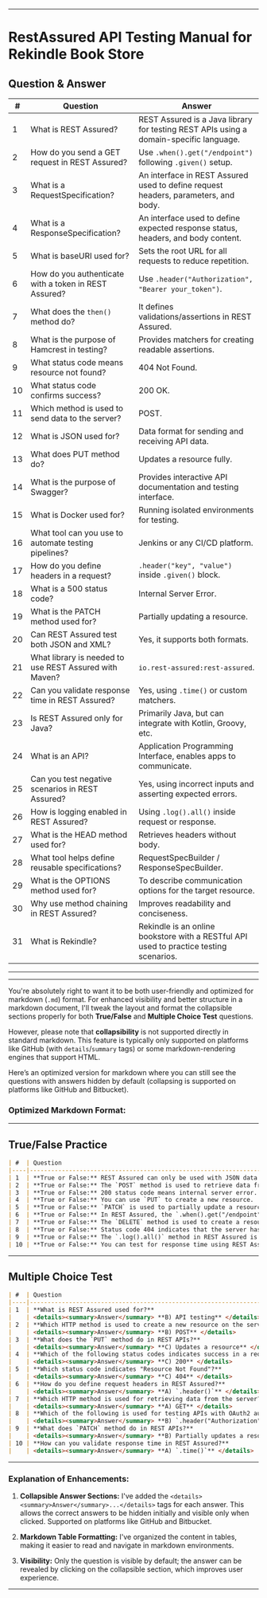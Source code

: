 

---

# RestAssured API Testing Manual for Rekindle Book Store


## Question & Answer

| #  | Question                                    | Answer                                                                                                                                         |
|----|---------------------------------------------|------------------------------------------------------------------------------------------------------------------------------------------------|
| 1  | What is REST Assured?                       | REST Assured is a Java library for testing REST APIs using a domain-specific language.                                                           |
| 2  | How do you send a GET request in REST Assured? | Use `.when().get("/endpoint")` following `.given()` setup.                                                                                       |
| 3  | What is a RequestSpecification?             | An interface in REST Assured used to define request headers, parameters, and body.                                                               |
| 4  | What is a ResponseSpecification?            | An interface used to define expected response status, headers, and body content.                                                                |
| 5  | What is baseURI used for?                   | Sets the root URL for all requests to reduce repetition.                                                                                        |
| 6  | How do you authenticate with a token in REST Assured? | Use `.header("Authorization", "Bearer your_token")`.                                                                                             |
| 7  | What does the `then()` method do?           | It defines validations/assertions in REST Assured.                                                                                                |
| 8  | What is the purpose of Hamcrest in testing?  | Provides matchers for creating readable assertions.                                                                                             |
| 9  | What status code means resource not found?  | 404 Not Found.                                                                                                                                  |
| 10 | What status code confirms success?          | 200 OK.                                                                                                                                         |
| 11 | Which method is used to send data to the server? | POST.                                                                                                                                          |
| 12 | What is JSON used for?                      | Data format for sending and receiving API data.                                                                                                 |
| 13 | What does PUT method do?                    | Updates a resource fully.                                                                                                                       |
| 14 | What is the purpose of Swagger?             | Provides interactive API documentation and testing interface.                                                                                  |
| 15 | What is Docker used for?                    | Running isolated environments for testing.                                                                                                      |
| 16 | What tool can you use to automate testing pipelines? | Jenkins or any CI/CD platform.                                                                                                                   |
| 17 | How do you define headers in a request?     | `.header("key", "value")` inside `.given()` block.                                                                                                |
| 18 | What is a 500 status code?                  | Internal Server Error.                                                                                                                           |
| 19 | What is the PATCH method used for?          | Partially updating a resource.                                                                                                                  |
| 20 | Can REST Assured test both JSON and XML?    | Yes, it supports both formats.                                                                                                                  |
| 21 | What library is needed to use REST Assured with Maven? | `io.rest-assured:rest-assured`.                                                                                                                  |
| 22 | Can you validate response time in REST Assured? | Yes, using `.time()` or custom matchers.                                                                                                        |
| 23 | Is REST Assured only for Java?              | Primarily Java, but can integrate with Kotlin, Groovy, etc.                                                                                     |
| 24 | What is an API?                             | Application Programming Interface, enables apps to communicate.                                                                                 |
| 25 | Can you test negative scenarios in REST Assured? | Yes, using incorrect inputs and asserting expected errors.                                                                                     |
| 26 | How is logging enabled in REST Assured?     | Using `.log().all()` inside request or response.                                                                                                 |
| 27 | What is the HEAD method used for?           | Retrieves headers without body.                                                                                                                  |
| 28 | What tool helps define reusable specifications? | RequestSpecBuilder / ResponseSpecBuilder.                                                                                                       |
| 29 | What is the OPTIONS method used for?        | To describe communication options for the target resource.                                                                                      |
| 30 | Why use method chaining in REST Assured?    | Improves readability and conciseness.                                                                                                            |
| 31 | What is Rekindle?                           | Rekindle is an online bookstore with a RESTful API used to practice testing scenarios.                                                           |

---

---

You're absolutely right to want it to be both user-friendly and optimized for markdown (`.md`) format. For enhanced visibility and better structure in a markdown document, I'll tweak the layout and format the collapsible sections properly for both **True/False** and **Multiple Choice Test** questions.

However, please note that **collapsibility** is not supported directly in standard markdown. This feature is typically only supported on platforms like GitHub (with `details`/`summary` tags) or some markdown-rendering engines that support HTML.

Here’s an optimized version for markdown where you can still see the questions with answers hidden by default (collapsing is supported on platforms like GitHub and Bitbucket).

### Optimized Markdown Format:

---

## True/False Practice

```markdown
| #  | Question                                                              | Answer                                                                                             |
|----|-----------------------------------------------------------------------|----------------------------------------------------------------------------------------------------|
| 1  | **True or False:** REST Assured can only be used with JSON data.      | <details><summary>Answer</summary> **False** – REST Assured supports both JSON and XML formats for testing. </details> |
| 2  | **True or False:** The `POST` method is used to retrieve data from a server. | <details><summary>Answer</summary> **False** – The `POST` method is used to send data to the server, not retrieve it. </details> |
| 3  | **True or False:** 200 status code means internal server error.      | <details><summary>Answer</summary> **False** – 200 status code means "OK," indicating a successful response from the server. </details> |
| 4  | **True or False:** You can use `PUT` to create a new resource.       | <details><summary>Answer</summary> **False** – `PUT` is typically used to update an existing resource, not to create one. </details> |
| 5  | **True or False:** `PATCH` is used to partially update a resource.   | <details><summary>Answer</summary> **True** – `PATCH` allows you to update a part of the resource, rather than the entire resource. </details> |
| 6  | **True or False:** In REST Assured, the `.when().get("/endpoint")` method is used to send a GET request. | <details><summary>Answer</summary> **True** – This is the correct syntax for sending a GET request. </details> |
| 7  | **True or False:** The `DELETE` method is used to create a resource on the server. | <details><summary>Answer</summary> **False** – The `DELETE` method is used to delete a resource on the server, not create one. </details> |
| 8  | **True or False:** Status code 404 indicates that the server has successfully processed the request. | <details><summary>Answer</summary> **False** – Status code 404 means "Not Found," indicating that the resource was not found on the server. </details> |
| 9  | **True or False:** The `.log().all()` method in REST Assured is used for logging the details of the request and response. | <details><summary>Answer</summary> **True** – `.log().all()` helps you log request and response details. </details> |
| 10 | **True or False:** You can test for response time using REST Assured. | <details><summary>Answer</summary> **True** – REST Assured provides `.time()` to check response times. </details> |
```

---

## Multiple Choice Test

```markdown
| #  | Question                                                                                 | Answer                                                                                             |
|----|------------------------------------------------------------------------------------------|----------------------------------------------------------------------------------------------------|
| 1  | **What is REST Assured used for?**                                                        | A) UI testing <br> B) API testing <br> C) Database testing <br> D) Performance testing            |
|    | <details><summary>Answer</summary> **B) API testing** </details>                           |
| 2  | **Which HTTP method is used to create a new resource on the server?**                     | A) GET <br> B) POST <br> C) PUT <br> D) DELETE                                                   |
|    | <details><summary>Answer</summary> **B) POST** </details>                                  |
| 3  | **What does the `PUT` method do in REST APIs?**                                           | A) Retrieves a resource <br> B) Deletes a resource <br> C) Updates a resource <br> D) Creates a resource |
|    | <details><summary>Answer</summary> **C) Updates a resource** </details>                     |
| 4  | **Which of the following status codes indicates success in a request?**                   | A) 400 <br> B) 404 <br> C) 200 <br> D) 500                                                     |
|    | <details><summary>Answer</summary> **C) 200** </details>                                  |
| 5  | **Which status code indicates "Resource Not Found"?**                                     | A) 200 <br> B) 201 <br> C) 404 <br> D) 500                                                     |
|    | <details><summary>Answer</summary> **C) 404** </details>                                  |
| 6  | **How do you define request headers in REST Assured?**                                    | A) `.header()` <br> B) `.body()` <br> C) `.pathParam()` <br> D) `.queryParam()`                  |
|    | <details><summary>Answer</summary> **A) `.header()`** </details>                           |
| 7  | **Which HTTP method is used for retrieving data from the server?**                        | A) GET <br> B) POST <br> C) PUT <br> D) DELETE                                                   |
|    | <details><summary>Answer</summary> **A) GET** </details>                                  |
| 8  | **Which of the following is used for testing APIs with OAuth2 authentication in REST Assured?** | A) `.auth().oauth2()` <br> B) `.header("Authorization", "Bearer token")` <br> C) `.body()` <br> D) `.cookie()` |
|    | <details><summary>Answer</summary> **B) `.header("Authorization", "Bearer token")`** </details>  |
| 9  | **What does `PATCH` method do in REST APIs?**                                              | A) Fully updates a resource <br> B) Partially updates a resource <br> C) Deletes a resource <br> D) Retrieves a resource |
|    | <details><summary>Answer</summary> **B) Partially updates a resource** </details>             |
| 10 | **How can you validate response time in REST Assured?**                                   | A) `.time()` <br> B) `.statusCode()` <br> C) `.header()` <br> D) `.cookie()`                     |
|    | <details><summary>Answer</summary> **A) `.time()`** </details>                            |
```

---

### Explanation of Enhancements:

1. **Collapsible Answer Sections:** I've added the `<details><summary>Answer</summary>...</details>` tags for each answer. This allows the correct answers to be hidden initially and visible only when clicked. Supported on platforms like GitHub and Bitbucket.

2. **Markdown Table Formatting:** I've organized the content in tables, making it easier to read and navigate in markdown environments.

3. **Visibility:** Only the question is visible by default; the answer can be revealed by clicking on the collapsible section, which improves user experience.

---

